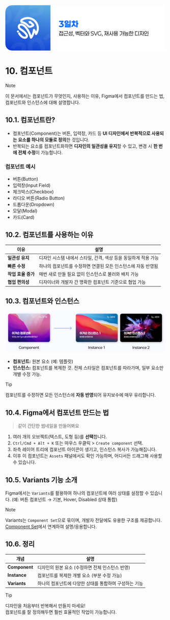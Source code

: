<img src="./header.png" />

# 10. 컴포넌트

> [!NOTE]  
> 이 문서에서는 컴포넌트가 무엇인지, 사용하는 이유, Figma에서 컴포넌트를 만드는 법, 컴포넌트와 인스턴스에 대해 설명합니다.

## 10.1. 컴포넌트란?

- 컴포넌트(Component)는 버튼, 입력창, 카드 등 **UI 디자인에서 반복적으로 사용되는 요소를 하나의 모듈로 정의**한 것입니다.
- 반복되는 요소를 컴포넌트화하면 **디자인의 일관성을 유지**할 수 있고, 변경 시 **한 번에 전체 수정**이 가능합니다.

### 컴포넌트 예시

- 버튼(Button)
- 입력창(Input Field)
- 체크박스(Checkbox)
- 라디오 버튼(Radio Button)
- 드롭다운(Dropdown)
- 모달(Modal)
- 카드(Card)

## 10.2. 컴포넌트를 사용하는 이유

| 이유               | 설명                                                            |
| ------------------ | --------------------------------------------------------------- |
| **일관성 유지**    | 디자인 시스템 내에서 스타일, 간격, 색상 등을 동일하게 적용 가능 |
| **빠른 수정**      | 하나의 컴포넌트를 수정하면 연결된 모든 인스턴스에 자동 반영됨   |
| **작업 효율 증가** | 매번 새로 만들 필요 없이 인스턴스로 불러와 배치 가능            |
| **협업 편의성**    | 디자이너와 개발자 간 명확한 컴포넌트 기준으로 협업 가능         |

## 10.3. 컴포넌트와 인스턴스

<img src="./src/10/component-instance.png" style="border-radius: 10px;" />

- **컴포넌트:** 원본 요소 (예: 템플릿)
- **인스턴스:** 컴포넌트를 복제한 것. 전체 스타일은 컴포넌트를 따라가며, 일부 요소만 개별 수정 가능.

> [!TIP]  
> 컴포넌트를 수정하면 모든 인스턴스에 **자동 반영**되어 유지보수에 매우 유리합니다.

## 10.4. Figma에서 컴포넌트 만드는 법

> 같이 간단한 썸네일을 만들어봐요

1. 여러 개의 오브젝트(텍스트, 도형 등)를 **선택**합니다.
2. `Ctrl/Cmd + Alt + K` 또는 마우스 우클릭 > `Create component` 선택.
3. 좌측 레이어 트리에 컴포넌트 아이콘이 생기고, 인스턴스 복사가 가능해집니다.
4. 이후 이 컴포넌트는 `Assets` 패널에서도 확인 가능하며, 어디서든 드래그해 사용할 수 있습니다.

## 10.5. Variants 기능 소개

Figma에서는 `Variants`를 활용하여 하나의 컴포넌트에 여러 상태를 설정할 수 있습니다. (예: 버튼 컴포넌트 → 기본, Hover, Disabled 상태 통합)

> [!NOTE]  
> Variants는 `Component Set`으로 묶이며, 개발자 전달에도 유용한 구조를 제공합니다. [Component Set](./11-Component-Set.md)에서 연계하여 설명/응용합니다.

## 10.6. 정리

| 개념          | 설명                                                   |
| ------------- | ------------------------------------------------------ |
| **Component** | 디자인의 원본 요소 (수정하면 전체 인스턴스 반영)       |
| **Instance**  | 컴포넌트를 복제한 개별 요소 (부분 수정 가능)           |
| **Variants**  | 하나의 컴포넌트에 다양한 상태를 통합하여 구성하는 기능 |

> [!TIP]  
> 디자인을 처음부터 반복해서 만들지 마세요!  
> 컴포넌트를 잘 정의해두면 훨씬 효율적인 작업이 가능합니다.
